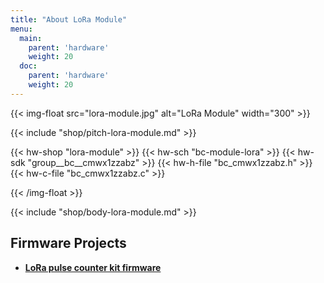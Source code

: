 ```yaml
---
title: "About LoRa Module"
menu:
  main:
    parent: 'hardware'
    weight: 20
  doc:
    parent: 'hardware'
    weight: 20
---
```


{{< img-float src="lora-module.jpg" alt="LoRa Module" width="300" >}}

{{< include "shop/pitch-lora-module.md" >}}

{{< hw-shop "lora-module" >}}
{{< hw-sch "bc-module-lora" >}}
{{< hw-sdk "group__bc__cmwx1zzabz" >}}
{{< hw-h-file "bc_cmwx1zzabz.h" >}}
{{< hw-c-file "bc_cmwx1zzabz.c" >}}

{{< /img-float >}}

{{< include "shop/body-lora-module.md" >}}

## Firmware Projects

* [**LoRa pulse counter kit firmware**](https://github.com/bigclownlabs/bcf-kit-lora-pulse-counter/releases)
